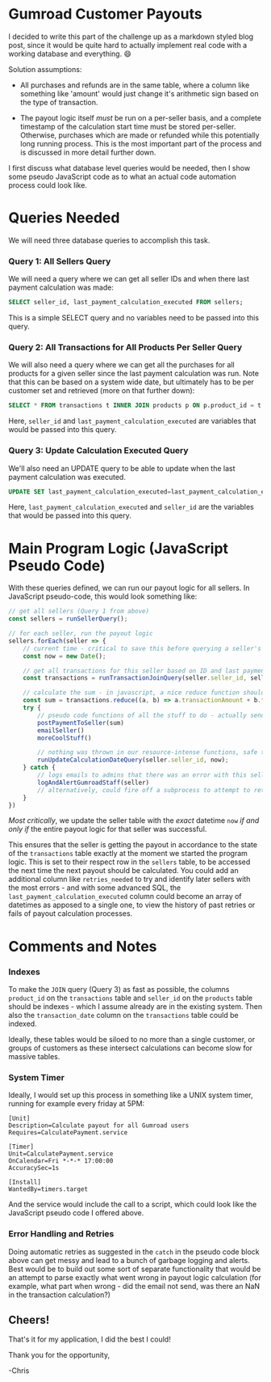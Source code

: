 # Gumroad Customer Payouts

I decided to write this part of the challenge up as a markdown styled blog post, since it would be quite hard to actually implement real code with a working database and everything. 😄

Solution assumptions: 

- All purchases and refunds are in the same table, where a column like something like 'amount' would just change it's arithmetic sign based on the type of transaction.

- The payout logic itself _must_ be run on a per-seller basis, and a complete timestamp of the calculation start time must be stored per-seller. Otherwise, purchases which are made or refunded while this potentially long running process. This is the most important part of the process and is discussed in more detail further down.

I first discuss what database level queries would be needed, then I show some pseudo JavaScript code as to what an actual code automation process could look like.

# Queries Needed

We will need three database queries to accomplish this task.

### Query 1: All Sellers Query

We will need a query where we can get all seller IDs and when there last payment calculation was made:

```sql
SELECT seller_id, last_payment_calculation_executed FROM sellers;
```

This is a simple SELECT query and no variables need to be passed into this query.

### Query 2: All Transactions for All Products Per Seller Query

We will also need a query where we can get all the purchases for all products for a given seller since the last payment calculation was run. Note that this can be based on a system wide date, but ultimately has to be per customer set and retrieved (more on that further down):

```sql
SELECT * FROM transactions t INNER JOIN products p ON p.product_id = t.product_id WHERE p.seller_id = seller_id AND t.transaction_date > last_payment_calculation_executed
```

Here, `seller_id` and `last_payment_calculation_executed` are variables that would be passed into this query.

### Query 3: Update Calculation Executed Query

We'll also need an UPDATE query to be able to update when the last payment calculation was executed.

```sql
UPDATE SET last_payment_calculation_executed=last_payment_calculation_executed sellers WHERE seller_id = seller_id
```

Here, `last_payment_calculation_executed` and `seller_id` are the variables that would be passed into this query.

# Main Program Logic (JavaScript Pseudo Code)

With these queries defined, we can run our payout logic for all sellers. In JavaScript pseudo-code, this would look something like:

```javascript
// get all sellers (Query 1 from above)
const sellers = runSellerQuery();

// for each seller, run the payout logic
sellers.forEach(seller => {
    // current time - critical to save this before querying a seller's transactions!
    const now = new Date();

    // get all transactions for this seller based on ID and last payment calculation executed (Query 2 from above)
    const transactions = runTransactionJoinQuery(seller.seller_id, seller.last_payment_calculation_executed);

    // calculate the sum - in javascript, a nice reduce function should do
    const sum = transactions.reduce((a, b) => a.transactionAmount + b.transactionAmount, 0);
    try {
        // pseudo code functions of all the stuff to do - actually sending payment, notification emails, etc.
        postPaymentToSeller(sum)
        emailSeller()
        moreCoolStuff()

        // nothing was thrown in our resource-intense functions, safe to update last calculation for this seller (Query 3 from above):
        runUpdateCalculationDateQuery(seller.seller_id, now);
    } catch {
        // logs emails to admins that there was an error with this seller
        logAndAlertGumroadStaff(seller)
        // alternatively, could fire off a subprocess to attempt to retry automatically for this customer at intervals
    }
})
```

_Most critically_, we update the seller table with the _exact_ datetime `now` _if and only if_ the entire payout logic for that seller was successful. 

This ensures that the seller is getting the payout in accordance to the state of the `transactions` table exactly at the moment we started the program logic. This is set to their respect row in the `sellers` table, to be accessed the next time the next payout should be calculated. You could add an additional column like `retries_needed` to try and identify later sellers with the most errors - and with some advanced SQL, the `last_payment_calculation_executed` column could become an array of datetimes as apposed to a single one, to view the history of past retries or fails of payout calculation processes.

# Comments and Notes

### Indexes

To make the `JOIN` query (Query 3) as fast as possible, the columns `product_id` on the `transactions` table and `seller_id` on the `products` table should be indexes - which I assume already are in the existing system. Then also the `transaction_date` column on the `transactions` table could be indexed.

Ideally, these tables would be siloed to no more than a single customer, or groups of customers as these intersect calculations can become slow for massive tables.

### System Timer

Ideally, I would set up this process in something like a UNIX system timer, running for example every friday at 5PM:

```
[Unit]
Description=Calculate payout for all Gumroad users
Requires=CalculatePayment.service

[Timer]
Unit=CalculatePayment.service
OnCalendar=Fri *-*-* 17:00:00
AccuracySec=1s

[Install]
WantedBy=timers.target
```

And the service would include the call to a script, which could look like the JavaScript pseudo code I offered above.

### Error Handling and Retries

Doing automatic retries as suggested in the `catch` in the pseudo code block above can get messy and lead to a bunch of garbage logging and alerts. Best would be to build out some sort of separate functionality that would be an attempt to parse exactly what went wrong in payout logic calculation (for example, what part when wrong - did the email not send, was there an NaN in the transaction calculation?)

## Cheers!

That's it for my application, I did the best I could!

Thank you for the opportunity,

-Chris
